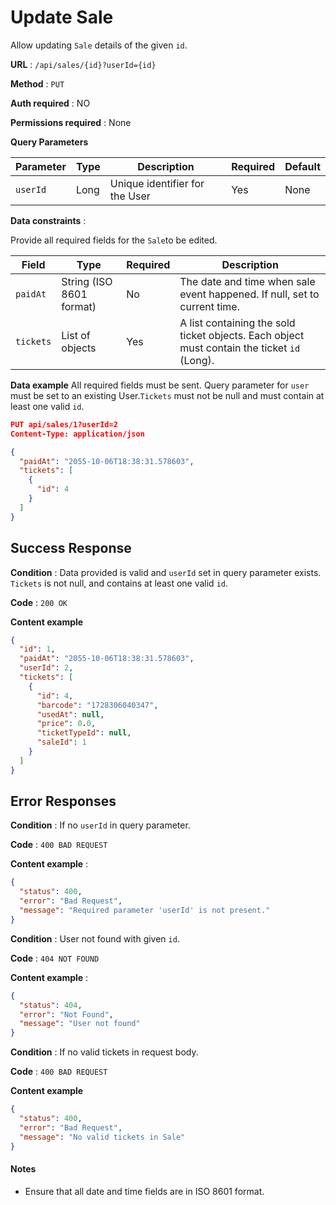 # Update Sale

Allow updating `Sale` details of the given `id`.

**URL** : `/api/sales/{id}?userId={id}`

**Method** : `PUT`

**Auth required** : NO

**Permissions required** : None

**Query Parameters**

| Parameter | Type | Description                    | Required | Default |
| --------- | ---- | ------------------------------ | -------- | ------- |
| `userId`  | Long | Unique identifier for the User | Yes      | None    |

**Data constraints** :

Provide all required fields for the `Sale`to be edited.

| Field     | Type                     | Required | Description                                                                                 |
| --------- | ------------------------ | -------- | ------------------------------------------------------------------------------------------- |
| `paidAt`  | String (ISO 8601 format) | No       | The date and time when sale event happened. If null, set to current time.                   |
| `tickets` | List of objects          | Yes      | A list containing the sold ticket objects. Each object must contain the ticket `id` (Long). |

**Data example** All required fields must be sent. Query parameter for `user` must be set to an existing User.`Tickets` must not be null and must contain at least one valid `id`.

```json
PUT api/sales/1?userId=2
Content-Type: application/json

{
  "paidAt": "2055-10-06T18:38:31.578603",
  "tickets": [
    {
      "id": 4
    }
  ]
}
```

## Success Response

**Condition** : Data provided is valid and `userId` set in query parameter exists. `Tickets` is not null, and contains at least one valid `id`.

**Code** : `200 OK`

**Content example**

```json
{
  "id": 1,
  "paidAt": "2055-10-06T18:38:31.578603",
  "userId": 2,
  "tickets": [
    {
      "id": 4,
      "barcode": "1728306040347",
      "usedAt": null,
      "price": 0.0,
      "ticketTypeId": null,
      "saleId": 1
    }
  ]
}
```

## Error Responses

**Condition** : If no `userId` in query parameter.

**Code** : `400 BAD REQUEST`

**Content example** :

```json
{
  "status": 400,
  "error": "Bad Request",
  "message": "Required parameter 'userId' is not present."
}
```

**Condition** : User not found with given `id`.

**Code** : `404 NOT FOUND`

**Content example** :

```json
{
  "status": 404,
  "error": "Not Found",
  "message": "User not found"
}
```

**Condition** : If no valid tickets in request body.

**Code** : `400 BAD REQUEST`

**Content example**

```json
{
  "status": 400,
  "error": "Bad Request",
  "message": "No valid tickets in Sale"
}
```

#### Notes

- Ensure that all date and time fields are in ISO 8601 format.
